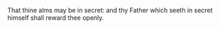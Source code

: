 That thine alms may be in secret: and thy Father which seeth in secret himself shall reward thee openly.
